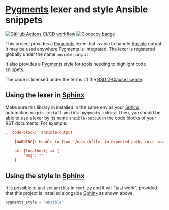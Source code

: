 # [Pygments] lexer and style Ansible snippets

[![GitHub Actions CI/CD workflow](https://github.com/ansible-community/ansible-pygments/actions/workflows/ci-cd.yml/badge.svg)](https://github.com/ansible-community/ansible-pygments/actions/workflows/ci-cd.yml)
[![Codecov badge](https://img.shields.io/codecov/c/github/ansible-community/ansible-pygments)](https://codecov.io/gh/ansible-community/ansible-pygments)

This project provides a [Pygments] lexer that is able to handle
[Ansible] output. It may be used anywhere Pygments is integrated.
The lexer is registered globally under the name `ansible-output`.

It also provides a [Pygments] style for tools needing to highlight
code snippets.

The code is licensed under the terms of the [BSD 2-Clause license].

## Using the lexer in [Sphinx]

Make sure this library in installed in the same env as your [Sphinx]
automation via `pip install ansible-pygments sphinx`. Then, you should
be able to use a lexer by its name `ansible-output` in the code blocks
of your RST documents. For example:

```rst
.. code-block:: ansible-output

    [WARNING]: Unable to find '/nosuchfile' in expected paths (use -vvvvv to see paths)

    ok: [localhost] => {
        "msg": ""
    }
```

## Using the style in [Sphinx]

It is possible to just set `ansible` in `conf.py` and it will "just
work", provided that this project is installed alongside [Sphinx] as
shown above.

```python
pygments_style = 'ansible'
```

[Ansible]: https://www.ansible.com/?utm_medium=github-or-pypi&utm_source=ansible-pygments--readme
[Pygments]: https://pygments.org
[Sphinx]: https://www.sphinx-doc.org
[BSD 2-Clause license]: https://opensource.org/licenses/BSD-2-Clause
